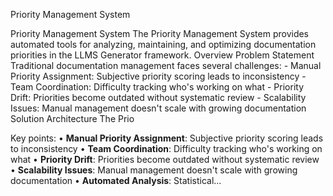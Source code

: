 Priority Management System

Priority Management System The Priority Management System provides automated tools for analyzing, maintaining, and optimizing documentation priorities in the LLMS Generator framework. Overview Problem Statement Traditional documentation management faces several challenges: - Manual Priority Assignment: Subjective priority scoring leads to inconsistency - Team Coordination: Difficulty tracking who's working on what - Priority Drift: Priorities become outdated without systematic review - Scalability Issues: Manual management doesn't scale with growing documentation Solution Architecture The Prio

Key points:
• **Manual Priority Assignment**: Subjective priority scoring leads to inconsistency
• **Team Coordination**: Difficulty tracking who's working on what
• **Priority Drift**: Priorities become outdated without systematic review
• **Scalability Issues**: Manual management doesn't scale with growing documentation
• **Automated Analysis**: Statistical...